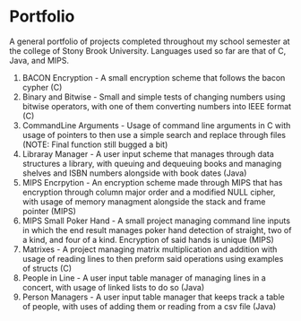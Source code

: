 # Portfolio
A general portfolio of projects completed throughout my school semester at the college of Stony Brook University. Languages used so far are that of C, Java, and MIPS.

1) BACON Encryption
       - A small encryption scheme that follows the bacon cypher (C)
2) Binary and Bitwise
       - Small and simple tests of changing numbers using bitwise operators, with one of them converting numbers into IEEE format (C)
3) CommandLine Arguments
        - Usage of command line arguments in C with usage of pointers to then use a simple search and replace through files (NOTE: Final function still bugged a bit)
4) Libraray Manager
         - A user input scheme that manages through data structures a library, with queuing and dequeuing books and managing shelves and ISBN numbers alongside with book dates (Java)
5) MIPS Encrpytion
         - An encryption scheme made through MIPS that has encryption through column major order and a modified NULL cipher, with usage of memory managment alongside the stack and frame pointer (MIPS)
6) MIPS Small Poker Hand
        - A small project managing command line inputs in which the end result manages poker hand detection of straight, two of a kind, and four of a kind. Encryption of said hands is unique (MIPS)
7) Matrixes
        - A project managing matrix multiplication and addition with usage of reading lines to then preform said operations using examples of structs (C)
8) People in Line
        - A user input table manager of managing lines in a concert, with usage of linked lists to do so (Java)
9) Person Managers
         - A user input table manager that keeps track a table of people, with uses of adding them or reading from a csv file (Java)
